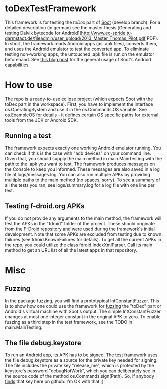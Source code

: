 toDexTestFramework
==================

This framework is for testing the *toDex* part of [Soot](https://github.com/sable/soot/tree/develop) (develop branch). For a detailed description (in german) see the master thesis [Generating and testing Dalvik bytecode for Android](http://www.ec-spride.tu-darmstadt.de/fileadmin/user_upload/2013_Master_Thomas_Pilot.pdf PDF). In short, the framework reads Android apps (as .apk files), converts them, and uses the Android emulator to test the converted app. To eliminate testing non-working apps, the untouched .apk file is run on the emulator beforehand. See [this blog post](http://www.bodden.de/2013/01/08/soot-android-instrumentation/) for the general usage of Soot's Android capabilities.

How to use
==========

The repo is a ready-to-use eclipse project (which expects Soot with the toDex part in the workspace). First, you have to implement the interface os.OperatingSystem and use it in the os.Commands.OS variable. See os.ExampleOS for details - it defines certain OS specific paths for external tools from the JDK or Android SDK.

Running a test
--------------

The framework expects exactly one working Android emulator running. You can check if this is the case with "adb devices" on your command line. Given that, you should supply the main method in main.MainTesting with the path to the .apk you want to test. The framework produces messages on the Console to keep you informed. These messages are also saved in a log file at logs/messages.log. You can also run multiple APKs by providing multiple paths to the main method (no spaces, sorry). To see a summary of all the tests you ran, see logs/summary.log for a log file with one line per test.

Testing f-droid.org APKs
------------------------

If you do not provide any arguments to the main method, the framework will test the APKs in the "fdroid" folder of the project. These should originate from the [F-Droid repository](http://f-droid.org) and were used during the framework's initial development. Note that some APKs are excluded from testing due to known failures (see fdroid.KnownFailures for details). To get all the current APKs in the repo, you could utilize the class fdroid.IndexXmlParser. Call its main method to get an URL list of all the latest apps in that repository.

Misc
====

Fuzzing
-------

In the package fuzzing, you will find a prototypical IntConstantFuzzer. This is to show how one could use the framework for [fuzzing](http://en.wikipedia.org/wiki/Fuzz_testing) the "toDex" part or Android's virtual machine with Soot's output. The simple IntConstantFuzzer changes at most one integer constant in the original APK to zero. To enable fuzzing as a third step in the test framework, see the TODO in main.MainTesting.

The file debug.keystore
-----------------------

To run an Android app, its APK has to be [signed](http://developer.android.com/tools/publishing/app-signing.html). The test framework uses the file debug.keystore as a source for the private key needed for signing. The file includes the private key "release_me", which is protected by the keystore's password "debugNotWork", which you can deliberately see in the source code of the method os.Commands.sign(Path). So, if anybody [finds](http://www.h-online.com/open/news/item/GitHub-search-exposes-uploaded-credentials-1791252.html) that key here on github: I'm OK with that ;)
